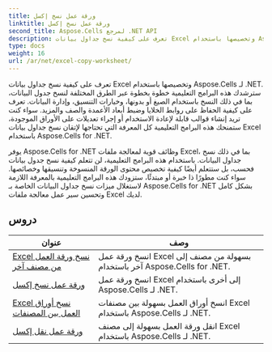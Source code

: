 ```yaml
---
title: ورقة عمل نسخ إكسل
linktitle: ورقة عمل نسخ إكسل
second_title: Aspose.Cells لمرجع .NET API
description: تعرف على كيفية نسخ جداول بيانات Excel وتخصيصها باستخدام Aspose.Cells لـ .NET. دروس تفصيلية لإتقان معالجة البيانات وتنسيقها.
type: docs
weight: 16
url: /ar/net/excel-copy-worksheet/
---
```

تعرف على كيفية نسخ جداول بيانات Excel وتخصيصها باستخدام Aspose.Cells لـ .NET. سترشدك هذه البرامج التعليمية خطوة بخطوة عبر الطرق المختلفة لنسخ جدول البيانات، بما في ذلك النسخ باستخدام الصيغ أو بدونها، وخيارات التنسيق، وإدارة البيانات. تعرف على كيفية الحفاظ على روابط الخلايا وضبط أبعاد الأعمدة والصف والمزيد. سواء كنت تريد إنشاء قوالب قابلة لإعادة الاستخدام أو إجراء تعديلات على الأوراق الموجودة، ستمنحك هذه البرامج التعليمية كل المعرفة التي تحتاجها لإتقان نسخ جداول بيانات Excel باستخدام Aspose.Cells for .NET.

يوفر Aspose.Cells for .NET وظائف قوية لمعالجة ملفات Excel، بما في ذلك نسخ جداول البيانات. باستخدام هذه البرامج التعليمية، لن تتعلم كيفية نسخ جدول بيانات فحسب، بل ستتعلم أيضًا كيفية تخصيص محتوى الورقة المنسوخة وتنسيقها وخصائصها. سواء كنت مطورًا ذا خبرة أو مبتدئًا، ستزودك هذه البرامج التعليمية بالمعرفة اللازمة لاستغلال ميزات نسخ جداول البيانات الخاصة بـ Aspose.Cells for .NET بشكل كامل وتحسين سير عمل معالجة ملفات Excel لديك.

## دروس 
| عنوان | وصف |
| --- | --- |
| [Excel نسخ ورقة العمل من مصنف آخر](./excel-copy-worksheet-from-other-workbook/) | انسخ ورقة عمل Excel بسهولة من مصنف إلى آخر باستخدام Aspose.Cells for .NET. |  
| [ورقة عمل نسخ إكسل](./excel-copy-worksheet/) | انسخ ورقة عمل Excel إلى أخرى باستخدام Aspose.Cells لـ .NET. |  
| [Excel نسخ أوراق العمل بين المصنفات](./excel-copy-worksheets-between-workbooks/) | انسخ أوراق العمل بسهولة بين مصنفات Excel باستخدام Aspose.Cells لـ .NET. |  
| [ورقة عمل نقل إكسل](./excel-move-worksheet/) | انقل ورقة العمل بسهولة إلى مصنف Excel باستخدام Aspose.Cells لـ .NET. |  